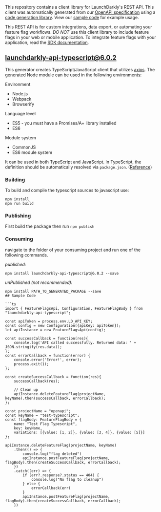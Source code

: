 This repository contains a client library for LaunchDarkly's REST API. This client was automatically
generated from our [OpenAPI specification](https://app.launchdarkly.com/api/v2/openapi.json) using a [code generation library](https://github.com/launchdarkly/ld-openapi). View our [sample code](#sample-code) for example usage.

This REST API is for custom integrations, data export, or automating your feature flag workflows. *DO NOT* use this client library to include feature flags in your web or mobile application. To integrate feature flags with your application, read the [SDK documentation](https://docs.launchdarkly.com/sdk).
## launchdarkly-api-typescript@6.0.2

This generator creates TypeScript/JavaScript client that utilizes [axios](https://github.com/axios/axios). The generated Node module can be used in the following environments:

Environment
* Node.js
* Webpack
* Browserify

Language level
* ES5 - you must have a Promises/A+ library installed
* ES6

Module system
* CommonJS
* ES6 module system

It can be used in both TypeScript and JavaScript. In TypeScript, the definition should be automatically resolved via `package.json`. ([Reference](http://www.typescriptlang.org/docs/handbook/typings-for-npm-packages.html))

### Building

To build and compile the typescript sources to javascript use:
```
npm install
npm run build
```

### Publishing

First build the package then run ```npm publish```

### Consuming

navigate to the folder of your consuming project and run one of the following commands.

_published:_

```
npm install launchdarkly-api-typescript@6.0.2 --save
```

_unPublished (not recommended):_

```
npm install PATH_TO_GENERATED_PACKAGE --save
## Sample Code

```ts
import { FeatureFlagsApi, Configuration, FeatureFlagBody } from "launchdarkly-api-typescript";

const apiToken = process.env.LD_API_KEY;
const config = new Configuration({apiKey: apiToken});
let apiInstance = new FeatureFlagsApi(config);

const successCallback = function(res){
    console.log('API called successfully. Returned data: ' + JSON.stringify(res.data));
};
const errorCallback = function(error) {
    console.error('Error!', error);
    process.exit(1);
};

const createSuccessCallback = function(res){
    successCallback(res);

    // Clean up
    apiInstance.deleteFeatureFlag(projectName, keyName).then(successCallback, errorCallback);
};

const projectName = "openapi";
const keyName = "test-typescript";
const flagBody: FeatureFlagBody = {
    name: "Test Flag Typescript",
    key: keyName,
    variations: [{value: [1, 2]}, {value: [3, 4]}, {value: [5]}]
};

apiInstance.deleteFeatureFlag(projectName, keyName)
    .then(() => {
        console.log("flag deleted")
        apiInstance.postFeatureFlag(projectName, flagBody).then(createSuccessCallback, errorCallback);
    })
    .catch((err) => {
        if (err?.response?.status == 404) {
            console.log("No flag to cleanup")
        } else {
            errorCallback(err)
        }
        apiInstance.postFeatureFlag(projectName, flagBody).then(createSuccessCallback, errorCallback);
    })
```
